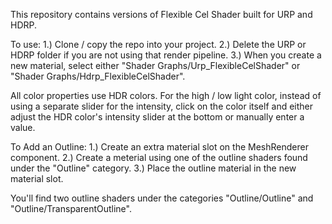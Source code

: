This repository contains versions of Flexible Cel Shader built for URP and HDRP.

To use:
1.) Clone / copy the repo into your project.
2.) Delete the URP or HDRP folder if you are not using that render pipeline.
3.) When you create a new material, select either "Shader Graphs/Urp_FlexibleCelShader" or "Shader Graphs/Hdrp_FlexibleCelShader".

All color properties use HDR colors. For the high / low light color, instead of using a separate slider for the intensity, click on the color itself and either adjust the HDR color's intensity slider at the bottom or manually enter a value. 

To Add an Outline:
1.) Create an extra material slot on the MeshRenderer component.
2.) Create a meterial using one of the outline shaders found under the "Outline" category.
3.) Place the outline material in the new material slot.

You'll find two outline shaders under the categories "Outline/Outline" and "Outline/TransparentOutline".
